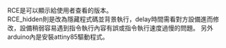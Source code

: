 RCE是可以顯示給使用者查看的版本。  
RCE_hidden則是改為隱藏程式碼並背景執行，delay時間需看對方設備進而修改，設備稍弱容易遇到指令執行內容有誤或指令執行速度過慢的問題。
另外arduino內是安裝attiny85驅動程式。
